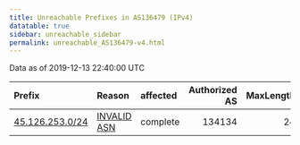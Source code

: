 ```yaml
---
title: Unreachable Prefixes in AS136479 (IPv4)
datatable: true
sidebar: unreachable_sidebar
permalink: unreachable_AS136479-v4.html
---
```


Data as of 2019-12-13 22:40:00 UTC


<div class="datatable-begin"></div>

| Prefix                                                   | Reason                                                                                                  | affected   |   Authorized AS |   MaxLength | Anchor                                       |   unreachable /24s |
|:---------------------------------------------------------|:--------------------------------------------------------------------------------------------------------|:-----------|----------------:|------------:|:---------------------------------------------|-------------------:|
| [45.126.253.0/24](https://stat.ripe.net/45.126.253.0/24) | [INVALID ASN](https://rpki-validator.ripe.net/announcement-preview?asn=AS136479&prefix=45.126.253.0/24) | complete   |          134134 |          24 | [APNIC](unreachable_APNIC_RPKI_Root-v4.html) |                  1 |

<div class="datatable-end"></div>
